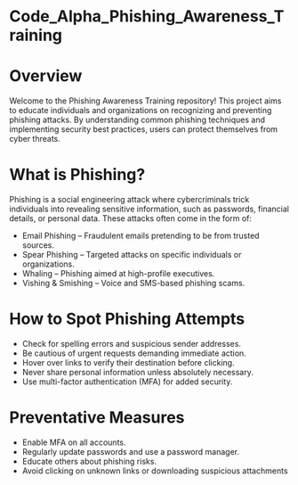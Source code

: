 # Code_Alpha_Phishing_Awareness_Training
 # Overview
 Welcome to the Phishing Awareness Training repository! This project aims to educate individuals and 
 organizations on recognizing and preventing phishing attacks. By understanding common phishing techniques and 
 implementing security best practices, users can protect themselves from cyber threats.

 # What is Phishing?
 Phishing is a social engineering attack where cybercriminals trick individuals into revealing sensitive 
 information, such as passwords, financial details, or personal data. These attacks often come in the form of:
 * Email Phishing – Fraudulent emails pretending to be from trusted sources.
 * Spear Phishing – Targeted attacks on specific individuals or organizations.
 * Whaling – Phishing aimed at high-profile executives.
 * Vishing & Smishing – Voice and SMS-based phishing scams.

 # How to Spot Phishing Attempts
 * Check for spelling errors and suspicious sender addresses.
 * Be cautious of urgent requests demanding immediate action.
 * Hover over links to verify their destination before clicking.
 * Never share personal information unless absolutely necessary.
 * Use multi-factor authentication (MFA) for added security.

 # Preventative Measures
 * Enable MFA on all accounts.
 * Regularly update passwords and use a password manager.
 * Educate others about phishing risks.
 * Avoid clicking on unknown links or downloading suspicious attachments
